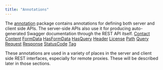 ```yaml
---
title: "Annotations"
---
```


The [annotation](../apidocs/org/apache/juneau/http/annotation.html) package contains annotations for defining both server and client side APIs.
The server-side APIs also use it for producing auto-generated Swagger documentation through the REST API itself.
<tree>
<node-0><java-annotation>[Contact](../apidocs/org/apache/juneau/http/annotation/Contact.html)</java-annotation></node-0>
<node-0><java-annotation>[Content](../apidocs/org/apache/juneau/http/annotation/Content.html)</java-annotation></node-0>
<node-0><java-annotation>[FormData](../apidocs/org/apache/juneau/http/annotation/FormData.html)</java-annotation></node-0>
<node-0><java-annotation>[HasFormData](../apidocs/org/apache/juneau/http/annotation/HasFormData.html)</java-annotation></node-0>
<node-0><java-annotation>[HasQuery](../apidocs/org/apache/juneau/http/annotation/HasQuery.html)</java-annotation></node-0>
<node-0><java-annotation>[Header](../apidocs/org/apache/juneau/http/annotation/Header.html)</java-annotation></node-0>
<node-0><java-annotation>[License](../apidocs/org/apache/juneau/http/annotation/License.html)</java-annotation></node-0>
<node-0><java-annotation>[Path](../apidocs/org/apache/juneau/http/annotation/Path.html)</java-annotation></node-0>
<node-0><java-annotation>[Query](../apidocs/org/apache/juneau/http/annotation/Query.html)</java-annotation></node-0>
<node-0><java-annotation>[Request](../apidocs/org/apache/juneau/http/annotation/Request.html)</java-annotation></node-0>
<node-0><java-annotation>[Response](../apidocs/org/apache/juneau/http/annotation/Response.html)</java-annotation></node-0>
<node-0><java-annotation>[StatusCode](../apidocs/org/apache/juneau/http/annotation/StatusCode.html)</java-annotation></node-0>
<node-0><java-annotation>[Tag](../apidocs/org/apache/juneau/http/annotation/Tag.html)</java-annotation></node-0>
</tree>

These annotations are used in a variety of places in the server and client side REST interfaces, especially for remote proxies.
These will be described later in those sections.
